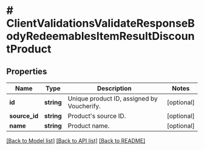 # # ClientValidationsValidateResponseBodyRedeemablesItemResultDiscountProduct

## Properties

Name | Type | Description | Notes
------------ | ------------- | ------------- | -------------
**id** | **string** | Unique product ID, assigned by Voucherify. | [optional]
**source_id** | **string** | Product&#39;s source ID. | [optional]
**name** | **string** | Product name. | [optional]

[[Back to Model list]](../../README.md#models) [[Back to API list]](../../README.md#endpoints) [[Back to README]](../../README.md)
